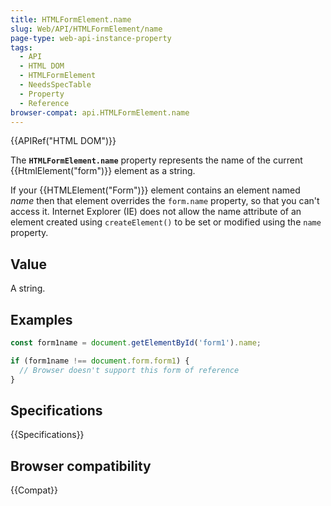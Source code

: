 ```yaml
---
title: HTMLFormElement.name
slug: Web/API/HTMLFormElement/name
page-type: web-api-instance-property
tags:
  - API
  - HTML DOM
  - HTMLFormElement
  - NeedsSpecTable
  - Property
  - Reference
browser-compat: api.HTMLFormElement.name
---
```

{{APIRef("HTML DOM")}}

The **`HTMLFormElement.name`** property represents the name of
the current {{HtmlElement("form")}} element as a string.

If your {{HTMLElement("Form")}} element contains an element named _name_ then
that element overrides the `form.name` property, so that you can't access it.
Internet Explorer (IE) does not allow the name attribute of an element created using
`createElement()` to be set or modified using the `name` property.

## Value

A string.

## Examples

```js
const form1name = document.getElementById('form1').name;

if (form1name !== document.form.form1) {
  // Browser doesn't support this form of reference
}
```

## Specifications

{{Specifications}}

## Browser compatibility

{{Compat}}
